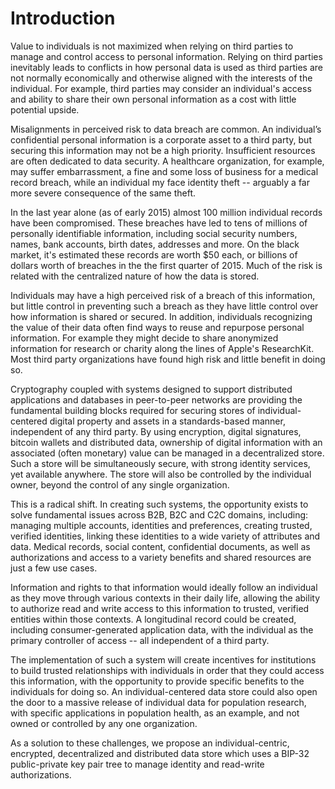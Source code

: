 # Introduction

Value to individuals is not maximized when relying on third parties to manage and control access to personal information. Relying on third parties inevitably leads to conflicts in how personal data is used as third parties are not normally economically and otherwise aligned with the interests of the individual. For example, third parties may consider an individual's access and ability to share their own personal information as a cost with little potential upside.

Misalignments in perceived risk to data breach are common. An individual’s confidential personal information is a corporate asset to a third party, but securing this information may not be a high priority. Insufficient resources are often dedicated to data security. A healthcare organization, for example, may suffer embarrassment, a fine and some loss of business for a medical record breach, while an individual my face identity theft -- arguably a far more severe consequence of the same theft. 

In the last year alone (as of early 2015) almost 100 million individual records have been compromised. These breaches have led to tens of millions of personally identifiable information, including social security numbers, names, bank accounts, birth dates, addresses and more. On the black market, it's estimated these records are worth $50 each, or billions of dollars worth of breaches in the the first quarter of 2015. Much of the risk is related with the centralized nature of how the data is stored.

Individuals may have a high perceived risk of a breach of this information, but little control in preventing such a breach as they have little control over how information is shared or secured. In addition, individuals recognizing the value of their data often find ways to reuse and repurpose personal information. For example they might decide to share anonymized information for research or charity along the lines of Apple's ResearchKit. Most third party organizations have found high risk and little benefit in doing so.

Cryptography coupled with systems designed to support distributed applications and databases in peer-to-peer networks are providing the fundamental building blocks required for securing stores of individual-centered digital property and assets in a standards-based manner, independent of any third party. By using encryption, digital signatures, bitcoin wallets and distributed data, ownership of digital information with an associated (often monetary) value can be managed in a decentralized store. Such a store will be simultaneously secure, with strong identity services, yet available anywhere. The store will also be controlled by the individual owner, beyond the control of any single organization.

This is a radical shift. In creating such systems, the opportunity exists to solve fundamental issues across B2B, B2C and C2C domains, including: managing multiple accounts, identities and preferences, creating trusted, verified identities, linking these identities to a wide variety of attributes and data. Medical records, social content, confidential documents, as well as authorizations and access to a variety benefits and shared resources are just a few use cases. 

Information and rights to that information would ideally follow an individual as they move through various contexts in their daily life, allowing the ability to authorize read and write access to this information to trusted, verified entities within those contexts. A longitudinal record could be created, including consumer-generated application data, with the individual as the primary controller of access -- all independent of a third party.

The implementation of such a system will create incentives for institutions to build trusted relationships with individuals in order that they could access this information, with the opportunity to provide specific benefits to the individuals for doing so. An individual-centered data store could also open the door to a massive release of individual data for population research, with specific applications in population health, as an example, and not owned or controlled by any one organization.

As a solution to these challenges, we propose an individual-centric, encrypted, decentralized and distributed data store which uses a BIP-32 public-private key pair tree to manage identity and read-write authorizations.

